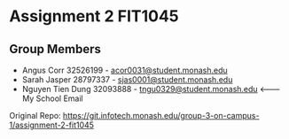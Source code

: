 # Assignment 2 FIT1045

## Group Members
- Angus Corr 32526199 - acor0031@student.monash.edu
- Sarah Jasper 28797337 - sjas0001@student.monash.edu
- Nguyen Tien Dung 32093888 - tngu0329@student.monash.edu <--- My School Email

Original Repo: https://git.infotech.monash.edu/group-3-on-campus-1/assignment-2-fit1045
